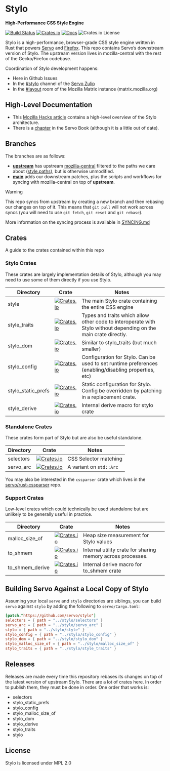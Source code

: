 Stylo
=====

**High-Performance CSS Style Engine**

[![Build Status](https://github.com/servo/stylo/actions/workflows/main.yml/badge.svg)](https://github.com/servo/stylo/actions)
[![Crates.io](https://img.shields.io/crates/v/stylo.svg)](https://crates.io/crates/stylo)
[![Docs](https://docs.rs/stylo/badge.svg)](https://docs.rs/stylo)
![Crates.io License](https://img.shields.io/crates/l/stylo)

Stylo is a high-performance, browser-grade CSS style engine written in Rust that powers [Servo](https://servo.org) and [Firefox](https://firefox.com). This repo contains Servo’s downstream version of Stylo. The upstream version lives in mozilla-central with the rest of the Gecko/Firefox codebase.

Coordination of Stylo development happens:

- Here in Github Issues
- In the [#stylo](https://servo.zulipchat.com/#narrow/channel/417109-stylo) channel of the [Servo Zulip](https://servo.zulipchat.com/)
- In the [#layout](https://chat.mozilla.org/#/room/#layout:mozilla.org) room of the Mozilla Matrix instance (matrix.mozilla.org)

## High-Level Documentation

- This [Mozilla Hacks article](https://hacks.mozilla.org/2017/08/inside-a-super-fast-css-engine-quantum-css-aka-stylo) contains a high-level overview of the Stylo architecture.
- There is a [chapter](https://book.servo.org/architecture/style.html) in the Servo Book (although it is a little out of date).

## Branches

The branches are as follows:

- [**upstream**](https://github.com/servo/style/tree/upstream) has upstream [mozilla-central](https://searchfox.org/mozilla-central/source/servo) filtered to the paths we care about ([style.paths](style.paths)), but is otherwise unmodified.
- [**main**](https://github.com/servo/style/tree/ci) adds our downstream patches, plus the scripts and workflows for syncing with mozilla-central on top of **upstream**.

> [!WARNING]
> This repo syncs from upstream by creating a new branch and then rebasing our changes on top of it. This means that `git pull` will not work across syncs (you will need to use `git fetch`, `git reset` and `git rebase`).

More information on the syncing process is available in [SYNCING.md](SYNCING.md)

## Crates

A guide to the crates contained within this repo

### Stylo Crates

These crates are largely implementation details of Stylo, although you may need to use some of them directly if you use Stylo.

| Directory          | Crate                                                                                                               | Notes                                                                                                             |
| ---                | ---                                                                                                                 | ---                                                                                                               |
| style              | [![Crates.io](https://img.shields.io/crates/v/stylo.svg)](https://crates.io/crates/stylo)                           | The main Stylo crate containing the entire CSS engine                                                             |
| style_traits       | [![Crates.io](https://img.shields.io/crates/v/stylo_traits.svg)](https://crates.io/crates/stylo_traits)             | Types and traits which allow other code to interoperate with Stylo without depending on the main crate directly.  |
| stylo_dom          | [![Crates.io](https://img.shields.io/crates/v/stylo_dom.svg)](https://crates.io/crates/stylo_dom)                   | Similar to stylo_traits (but much smaller)                                                                        |
| stylo_config       | [![Crates.io](https://img.shields.io/crates/v/stylo_config.svg)](https://crates.io/crates/stylo_config)             | Configuration for Stylo. Can be used to set runtime preferences (enabling/disabling properties, etc)              |
| stylo_static_prefs | [![Crates.io](https://img.shields.io/crates/v/stylo_static_prefs.svg)](https://crates.io/crates/stylo_static_prefs) | Static configuration for Stylo. Config be overridden by patching in a replacement crate.                          |
| style_derive       | [![Crates.io](https://img.shields.io/crates/v/stylo_derive.svg)](https://crates.io/crates/stylo_derive)             | Internal derive macro for stylo crate                                                                             |

### Standalone Crates

These crates form part of Stylo but are also be useful standalone.

| Directory | Crate                                                                                             | Notes                   |
| ---       | ---                                                                                               | ---                     |
| selectors | [![Crates.io](https://img.shields.io/crates/v/selectors.svg)](https://crates.io/crates/selectors) | CSS Selector matching   |
| servo_arc | [![Crates.io](https://img.shields.io/crates/v/servo_arc.svg)](https://crates.io/crates/servo_arc) | A variant on `std::Arc` |

You may also be interested in the `cssparser` crate which lives in the [servo/rust-cssparser](https://github.com/servo/rust-cssparser) repo.

### Support Crates

Low-level crates which could technically be used standalone but are unlikely to be generally useful in practice.

| Directory       | Crate                                                                                                                   | Notes                                                       |
| ---             | ---                                                                                                                     | ---                                                         |
| malloc_size_of  | [![Crates.io](https://img.shields.io/crates/v/stylo_malloc_size_of.svg)](https://crates.io/crates/stylo_malloc_size_of) | Heap size measurement for Stylo values                      |
| to_shmem        | [![Crates.io](https://img.shields.io/crates/v/to_shmem.svg)](https://crates.io/crates/to_shmem)                         | Internal utility crate for sharing memory across processes. |
| to_shmem_derive | [![Crates.io](https://img.shields.io/crates/v/to_shmem_derive.svg)](https://crates.io/crates/to_shmem_derive)           | Internal derive macro for to_shmem crate                    |

## Building Servo Against a Local Copy of Stylo

Assuming your local `servo` and `stylo` directories are siblings, you can build `servo` against `stylo` by adding the following to `servo/Cargo.toml`:

```toml
[patch."https://github.com/servo/stylo"]
selectors = { path = "../stylo/selectors" }
servo_arc = { path = "../stylo/servo_arc" }
stylo = { path = "../stylo/style" }
stylo_config = { path = "../stylo/stylo_config" }
stylo_dom = { path = "../stylo/stylo_dom" }
stylo_malloc_size_of = { path = "../stylo/malloc_size_of" }
stylo_traits = { path = "../stylo/style_traits" }
```

## Releases

Releases are made every time this repository rebases its changes on top of the latest version of upstream Stylo. There are a lot of crates here. In order to publish them, they must be done in order. One order that works is:

- selectors
- stylo_static_prefs
- stylo_config
- stylo_malloc_size_of
- stylo_dom
- stylo_derive
- stylo_traits
- stylo

## License

Stylo is licensed under MPL 2.0
